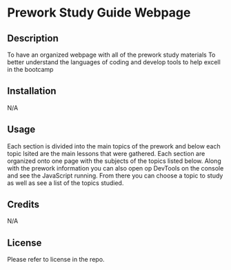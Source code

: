 # Prework Study Guide Webpage
## Description
To have an organized webpage with all of the prework study materials
To better understand the languages of coding and develop tools to help excell in the bootcamp
## Installation
N/A
## Usage
Each section is divided into the main topics of the prework and below each topic lsited are the main lessons that were gathered. Each section are organized onto one page with the subjects of the topics listed below. Along with the prework information you can also open op DevTools on the console and see the JavaScript running. From there you can choose a topic to study as well as see a list of the topics studied. 
## Credits
N/A
## License
Please refer to license in the repo.

